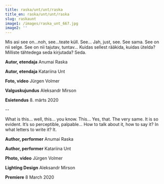 ```yaml
---
title: raska/unt/unt/raska
title_en: raska/unt/unt/raska
slug: raskaunt
image1: /images/raska_unt_667.jpg
image2: ''
---
```

Mis asi see on...noh, see...teate küll. See... Jah, just, see. See sama. See on nii selge. See on nii tajutav, tuntav... Kuidas sellest rääkida, kuidas ütelda? Milliste tähtedega seda kirjutada? Seda. 

**Autor, etendaja** Anumai Raska 

**Autor, etendaja** Katariina Unt

**Foto, video** Jürgen Volmer 

**Valguskujundus** Aleksandr Mirson 

**Esietendus** 8. märts 2020

\--

What is this... well, this... you know. This... Yes, that. The very same. It is so evident. It’s so perceptible, palpable... How to talk about it, how to say it? In what letters to write it? It. 

**Author, performer** Anumai Raska 

**Author, performer** Katariina Unt

**Photo, video** Jürgen Volmer 

**Lighting Design** Aleksandr Mirson 

**Premiere** 8 March 2020
